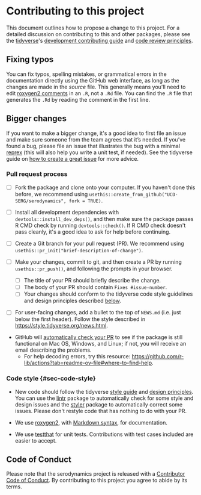 # Contributing to this project

This document outlines how to propose a change to this project.
For a detailed discussion on contributing to this and other packages, 
please see the [tidyverse](https://www.tidyverse.org/)'s
[development contributing guide](https://rstd.io/tidy-contrib) 
and [code review principles](https://code-review.tidyverse.org/).

## Fixing typos

You can fix typos, spelling mistakes, or grammatical errors in the documentation 
directly using the GitHub web interface, 
as long as the changes are made in the _source_ file. 
This generally means you'll need to edit 
[roxygen2 comments](https://roxygen2.r-lib.org/articles/roxygen2.html) 
in an `.R`, not a `.Rd` file. 
You can find the `.R` file that generates the `.Rd` by reading the comment in the first line.

## Bigger changes

If you want to make a bigger change, it's a good idea to first file an issue and make sure someone from the team agrees that it’s needed. 
If you’ve found a bug, please file an issue that illustrates the bug with a minimal 
[reprex](https://www.tidyverse.org/help/#reprex) (this will also help you write a unit test, if needed).
See the tidyverse guide on [how to create a great issue](https://code-review.tidyverse.org/issues/) for more advice.


### Pull request process

* [ ] Fork the package and clone onto your computer. If you haven't done this before, we recommend using `usethis::create_from_github("UCD-SERG/serodynamics", fork = TRUE)`.

* [ ] Install all development dependencies with `devtools::install_dev_deps()`, and then make sure the package passes R CMD check by running `devtools::check()`. 
    If R CMD check doesn't pass cleanly, it's a good idea to ask for help before continuing. 
* [ ] Create a Git branch for your pull request (PR). We recommend using `usethis::pr_init("brief-description-of-change")`.

* [ ] Make your changes, commit to git, and then create a PR by running `usethis::pr_push()`, and following the prompts in your browser.
    - [ ] The title of your PR should briefly describe the change.
    - [ ] The body of your PR should contain `Fixes #issue-number`.
    - [ ] Your changes should conform to the tidyverse code style guidelines and design principles described [below](#sec-code-style).

* [ ] For user-facing changes, add a bullet to the top of `NEWS.md` (i.e. just below the first header). Follow the style described in <https://style.tidyverse.org/news.html>.

*  GitHub will [automatically check your PR](https://github.com/r-lib/actions) 
to see if the package is still functional on Mac OS, Windows, and Linux; 
if not, you will receive an email describing the problems. 
   - For help decoding errors, try this resource: <https://github.com/r-lib/actions?tab=readme-ov-file#where-to-find-help>.

### Code style {#sec-code-style}

*   New code should follow the tidyverse [style guide](https://style.tidyverse.org)
and [design principles](https://design.tidyverse.org/).
    You can use 
    the [lintr](https://CRAN.R-project.org/package=lintr) package 
    to automatically check for some style and design issues
    and the [styler](https://CRAN.R-project.org/package=styler) package to 
    automatically correct some issues. 
    Please don't restyle code that has nothing to do with your PR.  



*  We use [roxygen2](https://cran.r-project.org/package=roxygen2), with [Markdown syntax](https://cran.r-project.org/web/packages/roxygen2/vignettes/rd-formatting.html), for documentation.  

*  We use [testthat](https://cran.r-project.org/package=testthat) for unit tests. 
   Contributions with test cases included are easier to accept.  

## Code of Conduct

Please note that the serodynamics project is released with a
[Contributor Code of Conduct](CODE_OF_CONDUCT.md). By contributing to this
project you agree to abide by its terms.
